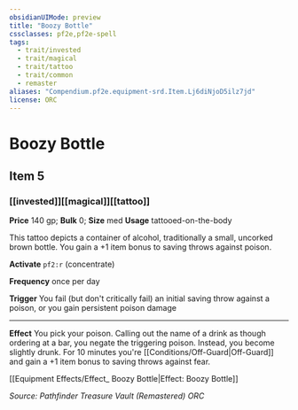 ```yaml
---
obsidianUIMode: preview
title: "Boozy Bottle"
cssclasses: pf2e,pf2e-spell
tags:
  - trait/invested
  - trait/magical
  - trait/tattoo
  - trait/common
  - remaster
aliases: "Compendium.pf2e.equipment-srd.Item.Lj6diNjoD5ilz7jd"
license: ORC
---
```

# Boozy Bottle
## Item 5
### [[invested]][[magical]][[tattoo]]


**Price** 140 gp; 
**Bulk** 0; **Size** med
**Usage** tattooed-on-the-body

This tattoo depicts a container of alcohol, traditionally a small, uncorked brown bottle. You gain a +1 item bonus to saving throws against poison.

**Activate** `pf2:r` (concentrate)

**Frequency** once per day

**Trigger** You fail (but don't critically fail) an initial saving throw against a poison, or you gain persistent poison damage

* * *

**Effect** You pick your poison. Calling out the name of a drink as though ordering at a bar, you negate the triggering poison. Instead, you become slightly drunk. For 10 minutes you're [[Conditions/Off-Guard|Off-Guard]] and gain a +1 item bonus to saving throws against fear.

[[Equipment Effects/Effect_ Boozy Bottle|Effect: Boozy Bottle]]

*Source: Pathfinder Treasure Vault (Remastered)*
*ORC*